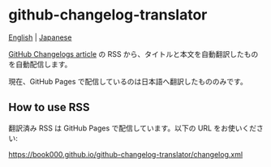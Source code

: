 # github-changelog-translator

[English](README.md) | [Japanese](README-ja.md)

[GitHub Changelogs article](https://github.blog/changelog/) の RSS から、タイトルと本文を自動翻訳したものを自動配信します。

現在、GitHub Pages で配信しているのは日本語へ翻訳したもののみです。

## How to use RSS

翻訳済み RSS は GitHub Pages で配信しています。以下の URL をお使いください:

https://book000.github.io/github-changelog-translator/changelog.xml

